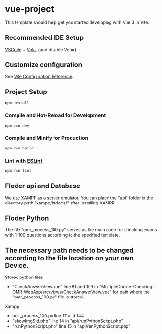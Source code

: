 # vue-project

This template should help get you started developing with Vue 3 in Vite.

## Recommended IDE Setup

[VSCode](https://code.visualstudio.com/) + [Volar](https://marketplace.visualstudio.com/items?itemName=Vue.volar) (and disable Vetur).

## Customize configuration

See [Vite Configuration Reference](https://vitejs.dev/config/).

## Project Setup

```sh
npm install
```

### Compile and Hot-Reload for Development

```sh
npm run dev
```

### Compile and Minify for Production

```sh
npm run build
```

### Lint with [ESLint](https://eslint.org/)

```sh
npm run lint
```

## Floder api and Database

We use XAMPP as a server emulator. You can place the "api" folder in the directory path "xampp/htdocs/" after installing XAMPP.

## Floder Python

The file "omr_process_100.py" serves as the main code for checking exams with 1-100 questions according to the specified template.

## The necessary path needs to be changed according to the file location on your own Device.

Stored python files

- "CheckAnswerView.vue" line 81 and 109 in "MultipleChoice-Checking-OMR-WebApp/src/views/CheckAnswerView.vue" for path where the "omr_process_100.py" file is stored.

Xampp

- omr_process_100.py line 17 and 144
- "showImgStd.php" line 14 in "api/runPythonScript.php"
- "runPythonScript.php" line 15 in "api/runPythonScript.php"
